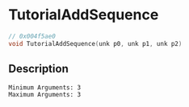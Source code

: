 # TutorialAddSequence
```c
// 0x004f5ae0
void TutorialAddSequence(unk p0, unk p1, unk p2)
```
## Description
```
Minimum Arguments: 3
Maximum Arguments: 3
```
